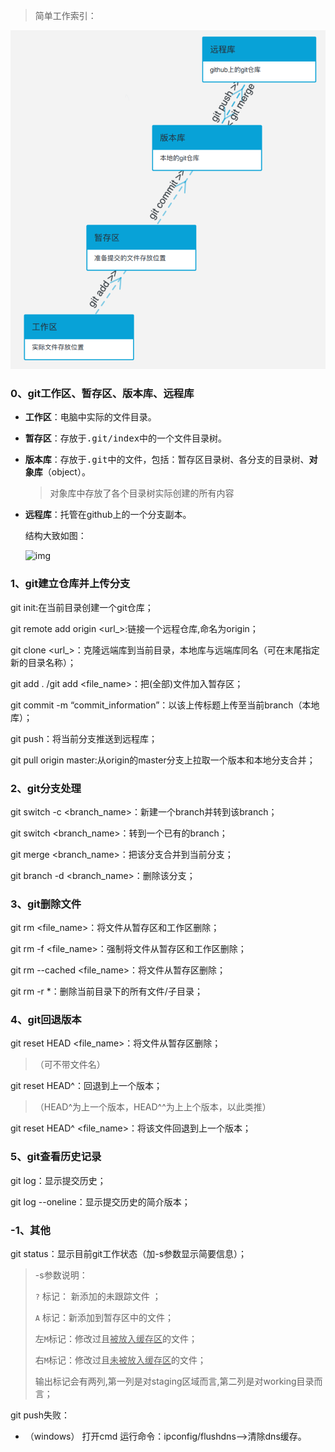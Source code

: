 > 简单工作索引：

![img](gitpic.png)

### 0、git工作区、暂存区、版本库、远程库

+ **工作区**：电脑中实际的文件目录。

+ **暂存区**：存放于<kbd>.git/index</kbd>中的一个文件目录树。

+ **版本库**：存放于<kbd>.git</kbd>中的文件，包括：暂存区目录树、各分支的目录树、**对象库**（object）。

  >对象库中存放了各个目录树实际创建的所有内容

+ **远程库**：托管在github上的一个分支副本。

  结构大致如图：

  ![img](https://www.runoob.com/wp-content/uploads/2015/02/1352126739_7909.jpg)

  

### 1、git建立仓库并上传分支

git init:在当前目录创建一个git仓库；

git remote add origin <url_>:链接一个远程仓库,命名为origin；

git clone <url_>：克隆远端库到当前目录，本地库与远端库同名（可在末尾指定新的目录名称）；

git add . /git add <file_name>：把(全部)文件加入暂存区；

git commit -m “commit_information”：以该上传标题上传至当前branch（本地库）；

git push：将当前分支推送到远程库；

git pull origin master:从origin的master分支上拉取一个版本和本地分支合并；

### 2、git分支处理

git switch -c <branch_name>：新建一个branch并转到该branch；

git switch <branch_name>：转到一个已有的branch；

git merge <branch_name>：把该分支合并到当前分支；

git branch -d <branch_name>：删除该分支；

### 3、git删除文件

git rm <file_name>：将文件从暂存区和工作区删除；

git rm -f  <file_name>：强制将文件从暂存区和工作区删除；

git rm --cached <file_name>：将文件从暂存区删除；

git rm -r *：删除当前目录下的所有文件/子目录；

### 4、git回退版本

git reset HEAD <file_name>：将文件从暂存区删除；

> （可不带文件名）

git reset HEAD^：回退到上一个版本；

> （HEAD^为上一个版本，HEAD^^为上上个版本，以此类推）

git reset HEAD^  <file_name>：将该文件回退到上一个版本；

### 5、git查看历史记录

git log：显示提交历史；

git log --oneline：显示提交历史的简介版本；

###  -1、其他

git status：显示目前git工作状态（加-s参数显示简要信息）；

> -s参数说明：
>
> `?` 标记： 新添加的未跟踪文件 ；
>
> `A` 标记：新添加到暂存区中的文件；
>
> 左`M`标记：修改过且<u>被放入缓存区</u>的文件；
>
> 右`M`标记：修改过且<u>未被放入缓存区</u>的文件；
>
> 输出标记会有两列,第一列是对staging区域而言,第二列是对working目录而言；

git push失败：

+ （windows） 打开cmd 运行命令：ipconfig/flushdns——>清除dns缓存。